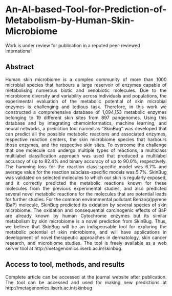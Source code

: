 # An-AI-based-Tool-for-Prediction-of-Metabolism-by-Human-Skin-Microbiome
Work is under review for publication in a reputed peer-reviewed international 

## Abstract
<p align="justify"> Human skin microbiome is a complex community of more than 1000 microbial species that harbours a large reservoir of enzymes capable of metabolising numerous biotic and xenobiotic molecules. Due to the microbiome diversity and variability across individuals and populations, the experimental evaluation of the metabolic potential of skin microbial enzymes is challenging and tedious task. Therefore, in this work we constructed a comprehensive database of 1,094,153 metabolic enzymes belonging to 19 different skin sites from 897 pangenomes. Using this database and by integrating chemoinformatics, machine learning, and neural networks, a prediction tool named as “SkinBug” was developed that can predict all the possible metabolic reactions and associated enzymes, respective reaction centers, the skin microbiome species that harbours those enzymes, and the respective skin sites. To overcome the challenge that one molecule can undergo multiple types of reactions, a multiclass multilabel classification approach was used that produced a multilabel accuracy of up to 82.4% and binary accuracy of up to 90.0%, respectively. The hamming loss for the reaction class-specific model was 6.7% and average value for the reaction subclass-specific models was 5.7%. SkinBug was validated on selected molecules to which our skin is regularly exposed, and it correctly predicted the metabolic reactions known for these molecules from the previous experimental studies, and also predicted several novel metabolic reactions for the molecules that are potential leads for further studies. For the common environmental pollutant Benzo(a)pyrene (BaP) molecule, SkinBug predicted its oxidation by several species of skin microbiome. The oxidation and consequential carcinogenic effects of BaP are already known by human Cytochrome enzymes but its similar metabolism by skin microbiome is a novel prediction from SkinBug. Thus, we believe that SkinBug will be an indispensable tool for exploring the metabolic potential of skin microbiome, and will have applications in development of novel therapeutic approaches in dermatology, skin cancer research, and microbiome studies. The tool is freely available as a web server tool at http://metagenomics.iiserb.ac.in/skinbug.
</p>

## Access to tool, methods, and results
<p align="justify"> Complete article can be accessed at the journal website after publication. The tool can be accessed and used for making new predictions at http://metagenomics.iiserb.ac.in/skinbug </p>
